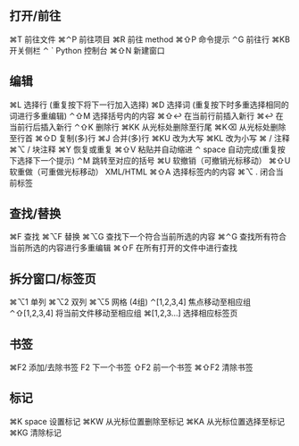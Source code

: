 ## 打开/前往 
⌘T 前往文件 
⌘⌃P 前往项目 
⌘R 前往 method 
⌘⇧P 命令提示 
⌃G 前往行 
⌘KB 开关侧栏 
⌃ ` Python 控制台 
⌘⇧N 新建窗口

## 编辑 
⌘L 选择行 (重复按下将下一行加入选择) 
⌘D 选择词 (重复按下时多重选择相同的词进行多重编辑) 
⌃⇧M 选择括号内的内容 
⌘⇧↩ 在当前行前插入新行 
⌘↩ 在当前行后插入新行 
⌃⇧K 删除行 
⌘KK 从光标处删除至行尾 
⌘K⌫ 从光标处删除至行首 
⌘⇧D 复制(多)行 
⌘J 合并(多)行 
⌘KU 改为大写 
⌘KL 改为小写 
⌘ / 注释 
⌘⌥ / 块注释 
⌘Y 恢复或重复 
⌘⇧V 粘贴并自动缩进 
⌃ space 自动完成(重复按下选择下一个提示) 
⌃M 跳转至对应的括号 
⌘U 软撤销（可撤销光标移动） 
⌘⇧U 软重做（可重做光标移动） 
XML/HTML 
⌘⇧A 选择标签内的内容 
⌘⌥ . 闭合当前标签

## 查找/替换 
⌘F 查找 
⌘⌥F 替换 
⌘⌥G 查找下一个符合当前所选的内容 
⌘⌃G 查找所有符合当前所选的内容进行多重编辑 
⌘⇧F 在所有打开的文件中进行查找

## 拆分窗口/标签页 
⌘⌥1 单列 
⌘⌥2 双列 
⌘⌥5 网格 (4组) 
⌃[1,2,3,4] 焦点移动至相应组 
⌃⇧[1,2,3,4] 将当前文件移动至相应组 
⌘[1,2,3…] 选择相应标签页

## 书签 
⌘F2 添加/去除书签 
F2 下一个书签 
⇧F2 前一个书签 
⌘⇧F2 清除书签

## 标记 
⌘K space 设置标记 
⌘KW 从光标位置删除至标记 
⌘KA 从光标位置选择至标记 
⌘KG 清除标记